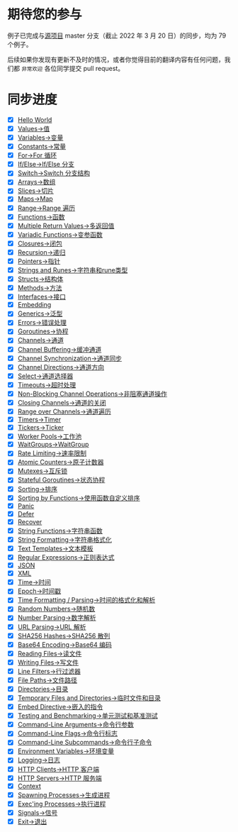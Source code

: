# 期待您的参与

例子已完成与[源项目](https://github.com/mmcgrana/gobyexample) master 分支（截止 2022 年 3 月 20 日）的同步，均为 79 个例子。

后续如果你发现有更新不及时的情况，或者你觉得目前的翻译内容有任何问题，我们都 `非常欢迎` 各位同学提交 pull request。

# 同步进度

- [x] [Hello World](examples/hello-world/hello-world.go)
- [x] [Values->值](examples/values/values.go)
- [x] [Variables->变量](examples/variables/variables.go)
- [x] [Constants->常量](examples/constants/constants.go)
- [x] [For->For 循环](examples/for/for.go)
- [x] [If/Else->If/Else 分支](examples/if-else/if-else.go)
- [x] [Switch->Switch 分支结构](examples/switch/switch.go)
- [x] [Arrays->数组](examples/arrays/arrays.go)
- [x] [Slices->切片](examples/slices/slices.go)
- [x] [Maps->Map](examples/maps/maps.go)
- [x] [Range->Range 遍历](examples/range/range.go)
- [x] [Functions->函数](examples/functions/functions.go)
- [x] [Multiple Return Values->多返回值](examples/multiple-return-values/multiple-return-values.go)
- [x] [Variadic Functions->变参函数](examples/variadic-functions/variadic-functions.go)
- [x] [Closures->闭包](examples/closures/closures.go)
- [x] [Recursion->递归](examples/recursion/recursion.go)
- [x] [Pointers->指针](examples/pointers/pointers.go)
- [x] [Strings and Runes->字符串和rune类型](examples/strings-and-runes/strings-and-runes.go)
- [x] [Structs->结构体](examples/structs/structs.go)
- [x] [Methods->方法](examples/methods/methods.go)
- [x] [Interfaces->接口](examples/interfaces/interfaces.go)
- [x] [Embedding](examples/embedding/embedding.go)
- [x] [Generics->泛型](examples/generics/generics.go)
- [x] [Errors->错误处理](examples/errors/errors.go)
- [x] [Goroutines->协程](examples/goroutines/goroutines.go)
- [x] [Channels->通道](examples/channels/channels.go)
- [x] [Channel Buffering->缓冲通道](examples/channel-buffering/channel-buffering.go)
- [x] [Channel Synchronization->通道同步](examples/channel-synchronization/channel-synchronization.go)
- [x] [Channel Directions->通道方向](examples/channel-directions/channel-directions.go)
- [x] [Select->通道选择器](examples/select/select.go)
- [x] [Timeouts->超时处理](examples/timeouts/timeouts.go)
- [x] [Non-Blocking Channel Operations->非阻塞通道操作](examples/non-blocking-channel-operations/non-blocking-channel-operations.go)
- [x] [Closing Channels->通道的关闭](examples/closing-channels/closing-channels.go)
- [x] [Range over Channels->通道遍历](examples/range-over-channels/range-over-channels.go)
- [x] [Timers->Timer](examples/timers/timers.go)
- [x] [Tickers->Ticker](examples/tickers/tickers.go)
- [x] [Worker Pools->工作池](examples/worker-pools/worker-pools.go)
- [x] [WaitGroups->WaitGroup](examples/waitgroups/waitgroups.go)
- [x] [Rate Limiting->速率限制](examples/rate-limiting/rate-limiting.go)
- [x] [Atomic Counters->原子计数器](examples/atomic-counters/atomic-counters.go)
- [x] [Mutexes->互斥锁](examples/mutexes/mutexes.go)
- [x] [Stateful Goroutines->状态协程](examples/stateful-goroutines/stateful-goroutines.go)
- [x] [Sorting->排序](examples/sorting/sorting.go)
- [x] [Sorting by Functions->使用函数自定义排序](examples/sorting-by-functions/sorting-by-functions.go)
- [x] [Panic](examples/panic/panic.go)
- [x] [Defer](examples/defer/defer.go)
- [x] [Recover](examples/recover/recover.go)
- [x] [String Functions->字符串函数](examples/string-functions/string-functions.go)
- [x] [String Formatting->字符串格式化](examples/string-formatting/string-formatting.go)
- [x] [Text Templates->文本模板](examples/text-templates/text-templates.go)
- [x] [Regular Expressions->正则表达式](examples/regular-expressions/regular-expressions.go)
- [x] [JSON](examples/json/json.go)
- [x] [XML](examples/xml/xml.go)
- [x] [Time->时间](examples/time/time.go)
- [x] [Epoch->时间戳](examples/epoch/epoch.go)
- [x] [Time Formatting / Parsing->时间的格式化和解析](examples/time-formatting-parsing/time-formatting-parsing.go)
- [x] [Random Numbers->随机数](examples/random-numbers/random-numbers.go)
- [x] [Number Parsing->数字解析](examples/number-parsing/number-parsing.go)
- [x] [URL Parsing->URL 解析](examples/url-parsing/url-parsing.go)
- [x] [SHA256 Hashes->SHA256 散列](examples/sha256-hashes/sha256-hashes.go)
- [x] [Base64 Encoding->Base64 编码](examples/base64-encoding/base64-encoding.go)
- [x] [Reading Files->读文件](examples/reading-files/reading-files.go)
- [x] [Writing Files->写文件](examples/writing-files/writing-files.go)
- [x] [Line Filters->行过滤器](examples/line-filters/line-filters.go)
- [x] [File Paths->文件路径](examples/file-paths/file-paths.go)
- [x] [Directories->目录](examples/directories/directories.go)
- [x] [Temporary Files and Directories->临时文件和目录](examples/temporary-files-and-directories/temporary-files-and-directories.go)
- [x] [Embed Directive->嵌入的指令](examples/embed-directive/embed-directive.go)
- [x] [Testing and Benchmarking->单元测试和基准测试](examples/testing-and-benchmarking/main_test.go)
- [x] [Command-Line Arguments->命令行参数](examples/command-line-arguments/command-line-arguments.go)
- [x] [Command-Line Flags->命令行标志](examples/command-line-flags/command-line-flags.go)
- [x] [Command-Line Subcommands->命令行子命令](examples/command-line-subcommands/command-line-subcommands.go)
- [x] [Environment Variables->环境变量](examples/environment-variables/environment-variables.go)
- [x] [Logging->日志](examples/logging/logging.go)
- [x] [HTTP Clients->HTTP 客户端](examples/http-clients/http-clients.go)
- [x] [HTTP Servers->HTTP 服务端](examples/http-servers/http-servers.go)
- [x] [Context](examples/context/context.go)
- [x] [Spawning Processes->生成进程](examples/spawning-processes/spawning-processes.go)
- [x] [Exec'ing Processes->执行进程](examples/execing-processes/execing-processes.go)
- [x] [Signals->信号](examples/signals/signals.go)
- [x] [Exit->退出](examples/exit/exit.go)
